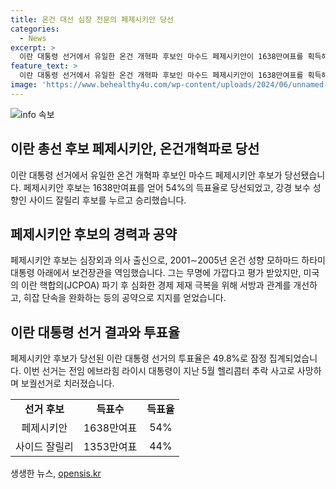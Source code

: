 ```yaml
---
title: 온건 대선 심장 전문의 페제시키안 당선
categories:
  - News
excerpt: >
  이란 대통령 선거에서 유일한 온건 개혁파 후보인 마수드 페제시키안이 1638만여표를 획득해 당선되었다. 심장외과 의사 출신인 페제시키안 후보는 미국의 이란 핵합의 파기 후 심화한 경제 제재 극복을 위해 서방과의 관계를 개선하고, 히잡 단속을 완화하는 등의 공약으로 지지받았다. 선거 투표율은 49.8%로, 이번 선거는 전임 대통령의 사망으로 치러진 보궐선거로 진행됐다.
feature_text: >
  이란 대통령 선거에서 유일한 온건 개혁파 후보인 마수드 페제시키안이 1638만여표를 획득해 당선되었다. 심장외과 의사 출신인 페제시키안 후보는 미국의 이란 핵합의 파기 후 심화한 경제 제재 극복을 위해 서방과의 관계를 개선하고, 히잡 단속을 완화하는 등의 공약으로 지지받았다. 선거 투표율은 49.8%로, 이번 선거는 전임 대통령의 사망으로 치러진 보궐선거로 진행됐다.
image: 'https://www.behealthy4u.com/wp-content/uploads/2024/06/unnamed-file.png'
---
```


<p><img src="https://www.behealthy4u.com/wp-content/uploads/2024/06/unnamed-file.png" alt="info 속보" /></p>

<h2 data-ke-size="size26">이란 총선 후보 페제시키안, 온건개혁파로 당선</h2>

<p data-ke-size="size16">이란 대통령 선거에서 유일한 온건 개혁파 후보인 마수드 페제시키안 후보가 당선됐습니다. 페제시키안 후보는 1638만여표를 얻어 54%의 득표율로 당선되었고, 강경 보수 성향인 사이드 잘릴리 후보를 누르고 승리했습니다.</p>

<h2 data-ke-size="size26">페제시키안 후보의 경력과 공약</h2>

<p data-ke-size="size16">페제시키안 후보는 심장외과 의사 출신으로, 2001∼2005년 온건 성향 모하마드 하타미 대통령 아래에서 보건장관을 역임했습니다. 그는 무명에 가깝다고 평가 받았지만, 미국의 이란 핵합의(JCPOA) 파기 후 심화한 경제 제재 극복을 위해 서방과 관계를 개선하고, 히잡 단속을 완화하는 등의 공약으로 지지를 얻었습니다.</p>

<h2 data-ke-size="size26">이란 대통령 선거 결과와 투표율</h2>

<p data-ke-size="size16">페제시키안 후보가 당선된 이란 대통령 선거의 투표율은 49.8%로 잠정 집계되었습니다. 이번 선거는 전임 에브라힘 라이시 대통령이 지난 5월 헬리콥터 추락 사고로 사망하며 보궐선거로 치러졌습니다.</p>

<table>
    <tr>
        <td style="text-align: center; height: 17px;"><b>선거 후보</b></td>
        <td style="text-align: center; height: 17px;"><b>득표수</b></td>
        <td style="text-align: center; height: 17px;"><b>득표율</b></td>
    </tr>
    <tr>
        <td style="text-align: center; height: 17px;">페제시키안</td>
        <td style="text-align: center; height: 17px;">1638만여표</td>
        <td style="text-align: center; height: 17px;">54%</td>
    </tr>
    <tr>
        <td style="text-align: center; height: 17px;">사이드 잘릴리</td>
        <td style="text-align: center; height: 17px;">1353만여표</td>
        <td style="text-align: center; height: 17px;">44%</td>
    </tr>
</table>
생생한 뉴스, <a href="https://opensis.kr" rel="dofollow">opensis.kr</a>



